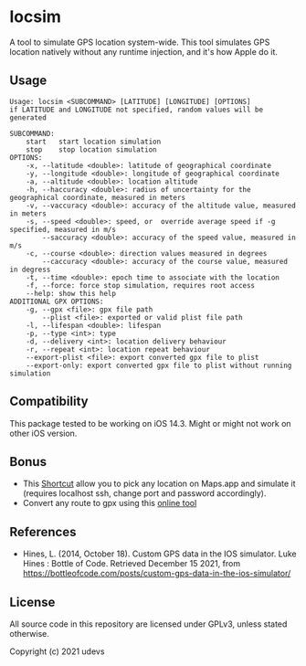 # locsim
A tool to simulate GPS location system-wide. This tool simulates GPS location natively without any runtime injection, and it's how Apple do it.

## Usage

```
Usage: locsim <SUBCOMMAND> [LATITUDE] [LONGITUDE] [OPTIONS]
if LATITUDE and LONGITUDE not specified, random values will be generated

SUBCOMMAND:
	start	start location simulation
	stop	stop location simulation
OPTIONS:
	-x, --latitude <double>: latitude of geographical coordinate
	-y, --longitude <double>: longitude of geographical coordinate
	-a, --altitude <double>: location altitude
	-h, --haccuracy <double>: radius of uncertainty for the geographical coordinate, measured in meters
	-v, --vaccuracy <double>: accuracy of the altitude value, measured in meters
	-s, --speed <double>: speed, or  override average speed if -g specified, measured in m/s
	    --saccuracy <double>: accuracy of the speed value, measured in m/s	
	-c, --course <double>: direction values measured in degrees
	    --caccuracy <double>: accuracy of the course value, measured in degress	
	-t, --time <double>: epoch time to associate with the location
	-f, --force: force stop simulation, requires root access
	--help: show this help
ADDITIONAL GPX OPTIONS:
	-g, --gpx <file>: gpx file path
	    --plist <file>: exported or valid plist file path
	-l, --lifespan <double>: lifespan
	-p, --type <int>: type
	-d, --delivery <int>: location delivery behaviour
	-r, --repeat <int>: location repeat behaviour
	--export-plist <file>: export converted gpx file to plist
	--export-only: export converted gpx file to plist without running simulation	
```


## Compatibility
This package tested to be working on iOS 14.3. Might or might not work on other iOS version.

## Bonus
- This [Shortcut](https://www.dropbox.com/s/4kpjwbnbd7gwtu5/Simulates%20Location.shortcut?dl=0) allow you to pick any location on Maps.app and simulate it (requires localhost ssh, change port and password accordingly).
- Convert any route to gpx using this [online tool](https://mapstogpx.com/)

## References
- Hines, L. (2014, October 18). Custom GPS data in the IOS simulator. Luke Hines : Bottle of Code. Retrieved December 15 2021, from https://bottleofcode.com/posts/custom-gps-data-in-the-ios-simulator/
## License
All source code in this repository are licensed under GPLv3, unless stated otherwise.

Copyright (c) 2021 udevs
